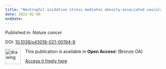 ```yaml
---
title: "Neutrophil oxidative stress mediates obesity-associated vascular dysfunction and metastatic transmigration."
date: 2022-02-06
enddate:
---
```


Published in: *Nature cancer*

DOI: [10.1038/s43018-021-00194-9](https://doi.org/10.1038/s43018-021-00194-9)

<img src="https://upload.wikimedia.org/wikipedia/commons/thumb/7/77/Open_Access_logo_PLoS_transparent.svg/800px-Open_Access_logo_PLoS_transparent.svg.png" alt="drawing" width="50" align="left"/> &nbsp;&nbsp;&nbsp;This publication is available in **Open Access**! (Bronze OA)

&nbsp;&nbsp;&nbsp;[Access it freely here](https://www.nature.com/articles/s43018-021-00194-9.pdf
)

